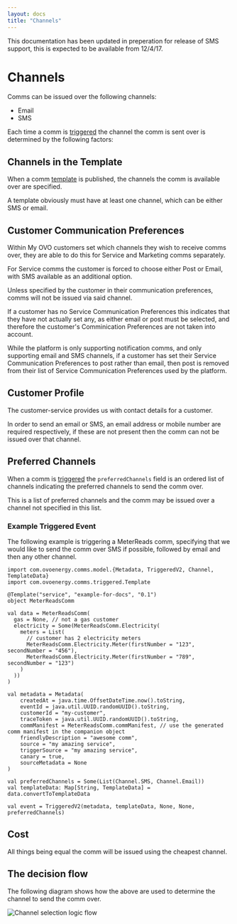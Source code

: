 ```yaml
---
layout: docs
title: "Channels"
---
```


<div class="alert alert-info">
This documentation has been updated in preperation for release of SMS support, this is expected to be available from 12/4/17.
</div>

# Channels

Comms can be issued over the following channels:

* Email
* SMS

Each time a comm is [triggered](events.html) the channel the comm is sent over is determined by the following factors:

## Channels in the Template

When a comm [template](templates.html) is published, the channels the comm is available over are specified. 

A template obviously must have at least one channel, which can be either SMS or email. 

## Customer Communication Preferences

Within My OVO customers set which channels they wish to receive comms over, they are able to do this for Service and Marketing comms separately.
 
For Service comms the customer is forced to choose either Post or Email, with SMS available as an additional option.

Unless specified by the customer in their communication preferences, comms will not be issued via said channel.

<div class="alert alert-info">
If a customer has no Service Communication Preferences this indicates that they have not actually set any, as either email or post must be selected, and therefore the customer's Comminication Preferences are not taken into account.
</div>

While the platform is only supporting notification comms, and only supporting email and SMS channels, if a customer has set their Service Communication Preferences to post rather than email, then post is removed from their list of Service Communication Preferences used by the platform. 

  
## Customer Profile
  
The customer-service provides us with contact details for a customer. 

In order to send an email or SMS, an email address or mobile number are required respectively, if these are not present then the comm can not be issued over that channel.


## Preferred Channels

When a comm is [triggered](events.html) the `preferredChannels` field is an ordered list of channels indicating the preferred channels to send the comm over.

This is a list of preferred channels and the comm may be issued over a channel not specified in this list.

### Example Triggered Event

The following example is triggering a MeterReads comm, specifying that we would like to send the comm over SMS if possible, followed by email and then any other channel.

```tut:silent
import com.ovoenergy.comms.model.{Metadata, TriggeredV2, Channel, TemplateData}
import com.ovoenergy.comms.triggered.Template
                                                                 
@Template("service", "example-for-docs", "0.1")
object MeterReadsComm
 
val data = MeterReadsComm(
  gas = None, // not a gas customer
  electricity = Some(MeterReadsComm.Electricity(
    meters = List(
      // customer has 2 electricity meters
      MeterReadsComm.Electricity.Meter(firstNumber = "123", secondNumber = "456"),
      MeterReadsComm.Electricity.Meter(firstNumber = "789", secondNumber = "123")
    )
  ))
)

val metadata = Metadata(
	createdAt = java.time.OffsetDateTime.now().toString,
	eventId = java.util.UUID.randomUUID().toString,
	customerId = "my-customer",
	traceToken = java.util.UUID.randomUUID().toString,
	commManifest = MeterReadsComm.commManifest, // use the generated comm manifest in the companion object
	friendlyDescription = "awesome comm",
	source = "my amazing service",
	triggerSource = "my amazing service",
	canary = true,
	sourceMetadata = None
)

val preferredChannels = Some(List(Channel.SMS, Channel.Email))
val templateData: Map[String, TemplateData] = data.convertToTemplateData

val event = TriggeredV2(metadata, templateData, None, None, preferredChannels)
```

## Cost

All things being equal the comm will be issued using the cheapest channel.

## The decision flow

The following diagram shows how the above are used to determine the channel to send the comm over.

![Channel selection logic flow](../img/comms-channels-logic.png)